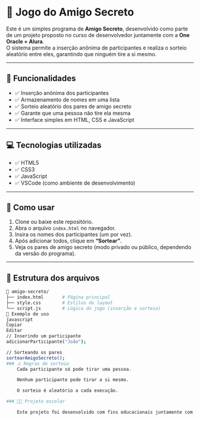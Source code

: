 
# 🎁 Jogo do Amigo Secreto

Este é um simples programa de **Amigo Secreto**, desenvolvido como parte de um projeto proposto no curso de desenvolvedor juntamente com a **One Oracle + Alura**.  
O sistema permite a inserção anônima de participantes e realiza o sorteio aleatório entre eles, garantindo que ninguém tire a si mesmo.

---

## 📌 Funcionalidades
- ✅ Inserção anônima dos participantes
- ✅ Armazenamento de nomes em uma lista
- ✅ Sorteio aleatório dos pares de amigo secreto
- ✅ Garante que uma pessoa não tire ela mesma
- ✅ Interface simples em HTML, CSS e JavaScript

---

## 💻 Tecnologias utilizadas
- ✅ HTML5
- ✅ CSS3
- ✅ JavaScript
- ✅ VSCode (como ambiente de desenvolvimento)

---

## 🚀 Como usar
1. Clone ou baixe este repositório.
2. Abra o arquivo `index.html` no navegador.
3. Insira os nomes dos participantes (um por vez).
4. Após adicionar todos, clique em **“Sortear”**.
5. Veja os pares de amigo secreto (modo privado ou público, dependendo da versão do programa).

---

## 📂 Estrutura dos arquivos
```bash
📁 amigo-secreto/
├── index.html       # Página principal
├── style.css        # Estilos do layout
└── script.js        # Lógica do jogo (inserção e sorteio)
📝 Exemplo de uso
javascript
Copiar
Editar
// Inserindo um participante
adicionarParticipante("João");

// Sorteando os pares
sortearAmigoSecreto();
### ⚠️ Regras do sorteio
    Cada participante só pode tirar uma pessoa.

    Nenhum participante pode tirar a si mesmo.

    O sorteio é aleatório a cada execução.

### 👨‍🏫 Projeto escolar

    Este projeto foi desenvolvido com fins educacionais juntamente com a Oracle One + Alura para praticar lógica de programação numa interação entre HTML e JavaScript.
